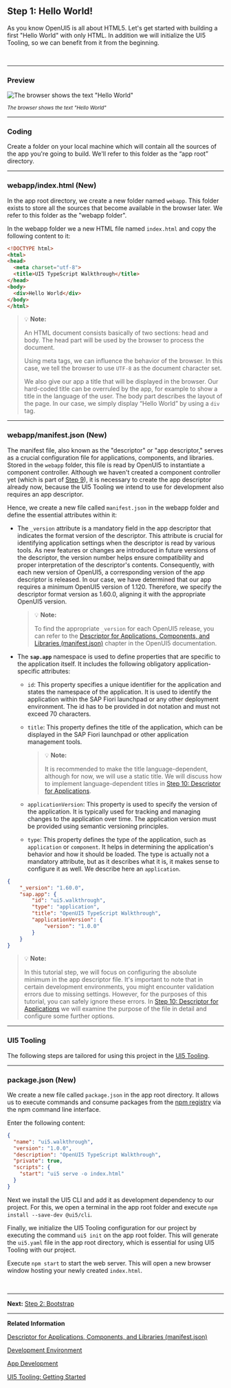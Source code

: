 ## Step 1: Hello World!

As you know OpenUI5 is all about HTML5. Let's get started with building a first "Hello World" with only HTML. In addition we will initialize the UI5 Tooling, so we can benefit from it from the beginning.

&nbsp;
***

### Preview


![](https://sdk.openui5.org/docs/topics/loio1dd456361379431aab7e5bcdaaeff00f_LowRes.png "The browser shows the text \"Hello World\"")

<sup>*The browser shows the text \"Hello World\"*</sup>

***

### Coding


Create a folder on your local machine which will contain all the sources of the app you're going to build. We'll refer to this folder as the “app root” directory.

***

### webapp/index.html \(New\)

In the app root directory, we create a new folder named `webapp`. This folder exists to store all the sources that become available in the browser later. We refer to this folder as the "webapp folder".

In the webapp folder we a new HTML file named `index.html` and copy the following content to it:

```html
<!DOCTYPE html>
<html>
<head>
  <meta charset="utf-8">
  <title>UI5 TypeScript Walkthrough</title>
</head>
<body>
  <div>Hello World</div>
</body>
</html>
```

> :bulb: **Note:**
>
> An HTML document consists basically of two sections: head and body. The head part will be used by the browser to process the document.
> 
> Using meta tags, we can influence the behavior of the browser. In this case, we tell the browser to use `UTF-8` as the document character set.
> 
> We also give our app a title that will be displayed in the browser. Our hard-coded title can be overruled by the app, for example to show a title in the language of the user. The body part describes the layout of the page. In our case, we simply display “Hello World” by using a `div` tag.

***

### webapp/manifest.json \(New\)

The manifest file, also known as the "descriptor" or "app descriptor," serves as a crucial configuration file for applications, components, and libraries. Stored in the `webapp` folder, this file is read by OpenUI5 to instantiate a component controller. Although we haven't created a component controller yet (which is part of [Step 9](../09/README.md)), it is necessary to create the app descriptor already now, because the UI5 Tooling we intend to use for development also requires an app descriptor.

Hence, we create a new file called `manifest.json` in the webapp folder and define the essential attributes within it:

-   The `_version` attribute is a mandatory field in the app descriptor that indicates the format version of the descriptor. This attribute is crucial for identifying application settings when the descriptor is read by various tools. As new features or changes are introduced in future versions of the descriptor, the version number helps ensure compatibility and proper interpretation of the descriptor's contents. Consequently, with each new version of OpenUI5, a corresponding version of the app descriptor is released. In our case, we have determined that our app requires a minimum OpenUI5 version of 1.120. Therefore, we specify the descriptor format version as 1.60.0, aligning it with the appropriate OpenUI5 version.  

    > :bulb: **Note:**
    >
    > To find the appropriate `_version` for each OpenUI5 release, you can refer to the [Descriptor for Applications, Components, and Libraries \(manifest.json\)](httsp://sdk.openui5.org/topic/be0cf40f61184b358b5faedaec98b2da.html) chapter in the OpenUI5 documentation.

-   The **`sap.app`**  namespace is used to define properties that are specific to the application itself. It includes the following obligatory application-specific attributes:

    -   `id`: This property specifies a unique identifier for the application and states the namespace of the application. 
        It is used to identify the application within the SAP Fiori launchpad or any other deployment environment.
        The id has to be provided in dot notation and must not exceed 70 characters.

    -   `title`: This property defines the title of the application, which can be displayed in the SAP Fiori launchpad or other application management tools.

        > :bulb: **Note:**
        >
        > It is recommended to make the title language-dependent, although for now, we will use a static title. We will discuss how to implement language-dependent titles in [Step 10: Descriptor for Applications](../10/README.md).

    -   `applicationVersion`: This property is used to specify the version of the application. It is typically used for tracking and managing changes to the application over time. The application version must be provided using semantic versioning principles.

    -   `type`: This property defines the type of the application, such as `application` or `component`. 
        It helps in determining the application's behavior and how it should be loaded. The type is actually not a mandatory attribute, but as it describes what it is, it makes sense to configure it as well. We describe here an `application`.

```json
{
    "_version": "1.60.0",
    "sap.app": {
        "id": "ui5.walkthrough",
        "type": "application",
        "title": "OpenUI5 TypeScript Walkthrough",
        "applicationVersion": {
            "version": "1.0.0"
        }
    }
}
```

> :bulb: **Note:**
>
> In this tutorial step, we will focus on configuring the absolute minimum in the app descriptor file. It's important to note that in certain development environments, you might encounter validation errors due to missing settings. However, for the purposes of this tutorial, you can safely ignore these errors. In [Step 10: Descriptor for Applications](../10/README.md) we will examine the purpose of the file in detail and configure some further options.

***

### UI5 Tooling

The following steps are tailored for using this project in the [UI5 Tooling](https://sap.github.io/ui5-tooling/stable/pages/CLI/#local-vs-global-installation).

***


### package.json \(New\)

We create a new file called `package.json` in the app root directory. It allows us to execute commands and consume packages from the [npm registry](https://www.npmjs.com/) via the npm command line interface.

Enter the following content:

```json
{
  "name": "ui5.walkthrough",
  "version": "1.0.0",
  "description": "OpenUI5 TypeScript Walkthrough",
  "private": true,
  "scripts": {
    "start": "ui5 serve -o index.html"
  }
}

```

Next we install the UI5 CLI and add it as development dependency to our project. For this, we open a terminal in the app root folder and execute `npm install --save-dev @ui5/cli`. 

Finally, we initialize the UI5 Tooling configuration for our project by executing the command `ui5 init` on the app root folder. This will generate the `ui5.yaml` file in the app root directory, which  is essential for using UI5 Tooling with our project.
&nbsp;

Execute `npm start` to start the web server. This will open a new browser window hosting your newly created `index.html`.

&nbsp;
***

**Next:** [Step 2: Bootstrap](../02/README.md "Before we can do something with UI5, we need to laod and initialize it. This process of loading and initializing UI5 is called bootstrapping. Once this bootstrapping is finished, we simply display an alert.")

***

**Related Information**  

[Descriptor for Applications, Components, and Libraries \(manifest.json\)](https://sdk.openui5.org/topic/be0cf40f61184b358b5faedaec98b2da.html "The descriptor for applications, components, and libraries (in short: app descriptor) is inspired by the WebApplication Manifest concept introduced by the W3C. The descriptor provides a central, machine-readable, and easy-to-access location for storing metadata associated with an application, an application component, or a library.")

[Development Environment](https://sdk.openui5.org/topic/7bb04e05f9484e1b95b38a2e48ecef4f.html "This part of the documentation introduces you to some common and recommended use cases for the installation, configuration, and setup of OpenUI5 development environments.")

[App Development](https://sdk.openui5.org/topic/b1fbe1a22f8d4a5bbb601591e27b68d1 "There are several ways to develop OpenUI5 applications. Select the one that meets the requirements of your projects and your expectations best.")

[UI5 Tooling: Getting Started](https://sap.github.io/ui5-tooling/stable/pages/GettingStarted/)
